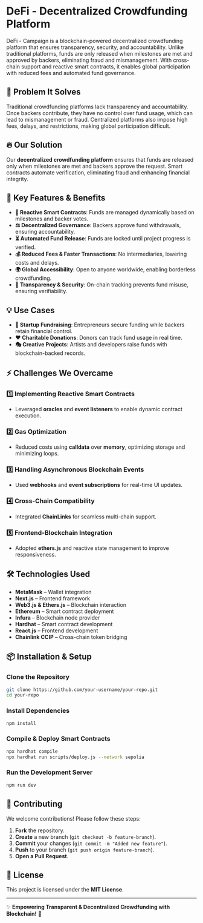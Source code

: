 # DeFi - Decentralized Crowdfunding Platform
DeFi - Campaign is a blockchain-powered decentralized crowdfunding platform that ensures transparency, security, and accountability. Unlike traditional platforms, funds are only released when milestones are met and approved by backers, eliminating fraud and mismanagement. With cross-chain support and reactive smart contracts, it enables global participation with reduced fees and automated fund governance.

## 🚀 Problem It Solves
Traditional crowdfunding platforms lack transparency and accountability. Once backers contribute, they have no control over fund usage, which can lead to mismanagement or fraud. Centralized platforms also impose high fees, delays, and restrictions, making global participation difficult.

## 🔥 Our Solution
Our **decentralized crowdfunding platform** ensures that funds are released only when milestones are met and backers approve the request. Smart contracts automate verification, eliminating fraud and enhancing financial integrity.

## 🎯 Key Features & Benefits
- **🔗 Reactive Smart Contracts**: Funds are managed dynamically based on milestones and backer votes.
- **⚖️ Decentralized Governance**: Backers approve fund withdrawals, ensuring accountability.
- **⏳ Automated Fund Release**: Funds are locked until project progress is verified.
- **💰 Reduced Fees & Faster Transactions**: No intermediaries, lowering costs and delays.
- **🌍 Global Accessibility**: Open to anyone worldwide, enabling borderless crowdfunding.
- **🔎 Transparency & Security**: On-chain tracking prevents fund misuse, ensuring verifiability.

## 💡 Use Cases
- **🚀 Startup Fundraising**: Entrepreneurs secure funding while backers retain financial control.
- **❤️ Charitable Donations**: Donors can track fund usage in real time.
- **🎭 Creative Projects**: Artists and developers raise funds with blockchain-backed records.

## ⚡ Challenges We Overcame
### 1️⃣ Implementing Reactive Smart Contracts
- Leveraged **oracles** and **event listeners** to enable dynamic contract execution.

### 2️⃣ Gas Optimization
- Reduced costs using **calldata** over **memory**, optimizing storage and minimizing loops.

### 3️⃣ Handling Asynchronous Blockchain Events
- Used **webhooks** and **event subscriptions** for real-time UI updates.

### 4️⃣ Cross-Chain Compatibility
- Integrated **ChainLinks** for seamless multi-chain support.

### 5️⃣ Frontend-Blockchain Integration
- Adopted **ethers.js** and reactive state management to improve responsiveness.

## 🛠 Technologies Used
- **MetaMask** – Wallet integration
- **Next.js** – Frontend framework
- **Web3.js & Ethers.js** – Blockchain interaction
- **Ethereum** – Smart contract deployment
- **Infura** – Blockchain node provider
- **Hardhat** – Smart contract development
- **React.js** – Frontend development
- **Chainlink CCIP** – Cross-chain token bridging

## 📦 Installation & Setup
### Clone the Repository
```sh
git clone https://github.com/your-username/your-repo.git
cd your-repo
```

### Install Dependencies
```sh
npm install
```

### Compile & Deploy Smart Contracts
```sh
npx hardhat compile
npx hardhat run scripts/deploy.js --network sepolia
```

### Run the Development Server
```sh
npm run dev
```

## 🤝 Contributing
We welcome contributions! Please follow these steps:
1. **Fork** the repository.
2. **Create** a new branch (`git checkout -b feature-branch`).
3. **Commit** your changes (`git commit -m "Added new feature"`).
4. **Push** to your branch (`git push origin feature-branch`).
5. **Open a Pull Request**.

## 📜 License
This project is licensed under the **MIT License**.

---
✨ **Empowering Transparent & Decentralized Crowdfunding with Blockchain!** 🚀

